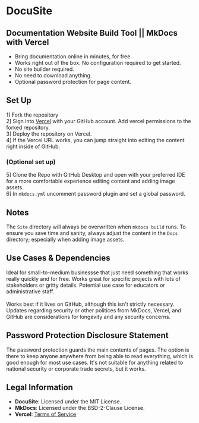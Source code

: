 # DocuSite

## Documentation Website Build Tool || MkDocs with Vercel

* Bring documentation online in minutes, for free.
* Works right out of the box. No configuration required to get started.
* No site builder required.
* No need to download anything.
* Optional password protection for page content.

## Set Up

1] Fork the repository 
<br>
2] Sign into [Vercel](https://vercel.com) with your GitHub account. Add vercel permissions to the forked repository.
<br>
3] Deploy the repository on Vercel.
<br>
4] If the Vercel URL works, you can jump straight into editing the content right inside of GitHub. 

### (Optional set up)
5] Clone the Repo with GitHub Desktop and open with your preferred IDE for a more comfortable experience editing content and adding image assets.
<br>
6] In `mkdocs.yml` uncomment password plugin and set a global password.

## Notes

The `Site` directory will always be overwritten when `mkdocs build` runs. To ensure you save time and sanity, always adjust the content in the `Docs` directory; especially when adding image assets.

## Use Cases & Dependencies

Ideal for small-to-medium businessse that just need something that works really quickly and for free. Works great for specific projects with lots of stakeholders or gritty details. Potential use case for educators or administrative staff.
<br><br>
Works best if it lives on GitHub, although this isn't strictly necessary. Updates regarding security or other politices from MkDocs, Vercel, and GitHub are considerations for longevity and any security concerns.

## Password Protection Disclosure Statement

The password protection guards the main contents of pages. The option is there to keep anyone anywhere from being able to read everything, which is good enough for most use cases. It's not suitable for anything related to national security or corporate trade secrets, but it works.

## Legal Information

- **DocuSite**: Licensed under the MIT License.
- **MkDocs**: Licensed under the BSD-2-Clause License.
- **Vercel**: [Terms of Service](https://vercel.com/legal/terms)

